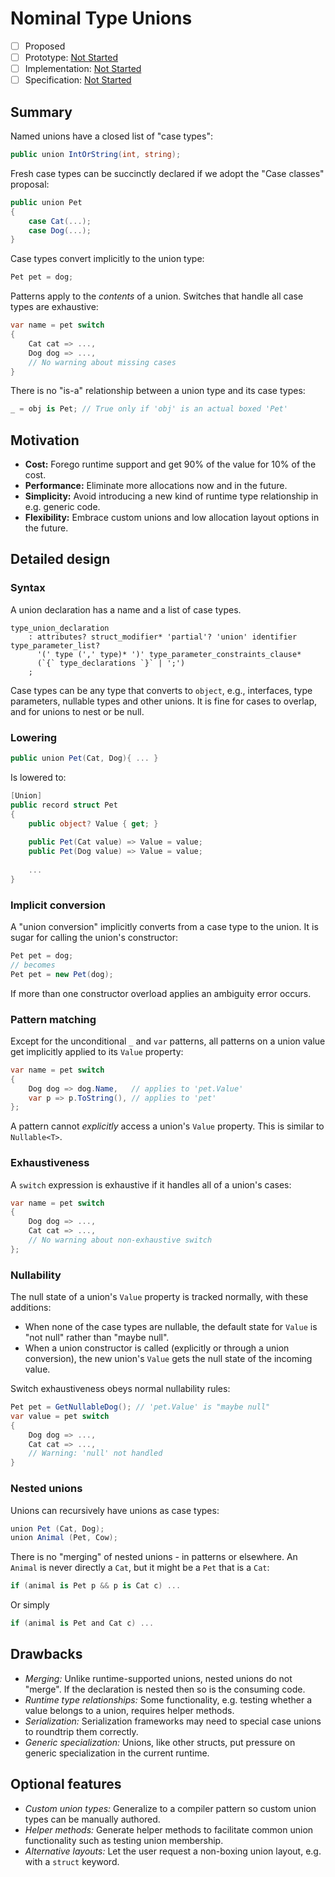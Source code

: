 # Nominal Type Unions

* [ ] Proposed
* [ ] Prototype: [Not Started](pr/1)
* [ ] Implementation: [Not Started](pr/1)
* [ ] Specification: [Not Started](pr/1)

## Summary

Named unions have a closed list of "case types":

``` c#
public union IntOrString(int, string);
```

Fresh case types can be succinctly declared if we adopt the "Case classes" proposal:

``` c#
public union Pet
{
    case Cat(...);
    case Dog(...);
}
```

Case types convert implicitly to the union type:

``` c#
Pet pet = dog;
```

Patterns apply to the *contents* of a union. Switches that handle all case types are exhaustive:

``` c#
var name = pet switch
{
    Cat cat => ...,
    Dog dog => ...,
    // No warning about missing cases
}
```

There is no "is-a" relationship between a union type and its case types:

``` c#
_ = obj is Pet; // True only if 'obj' is an actual boxed 'Pet'
```

## Motivation

- **Cost:** Forego runtime support and get 90% of the value for 10% of the cost.
- **Performance:** Eliminate more allocations now and in the future.
- **Simplicity:** Avoid introducing a new kind of runtime type relationship in e.g. generic code.
- **Flexibility:** Embrace custom unions and low allocation layout options in the future.

## Detailed design

### Syntax

A union declaration has a name and a list of case types.

``` antlr
type_union_declaration
    : attributes? struct_modifier* 'partial'? 'union' identifier type_parameter_list?
      '(' type (',' type)* ')' type_parameter_constraints_clause* 
      (`{` type_declarations `}` | ';')
    ;
```

Case types can be any type that converts to `object`, e.g., interfaces, type parameters, nullable types and other unions. It is fine for cases to overlap, and for unions to nest or be null.

### Lowering

``` c#
public union Pet(Cat, Dog){ ... }
```

Is lowered to:

``` c#
[Union]
public record struct Pet
{
    public object? Value { get; }
    
    public Pet(Cat value) => Value = value;
    public Pet(Dog value) => Value = value;
    
    ...
}
```

### Implicit conversion

A "union conversion" implicitly converts from a case type to the union. It is sugar for calling the union's constructor:

``` c#
Pet pet = dog;
// becomes
Pet pet = new Pet(dog);
```

If more than one constructor overload applies an ambiguity error occurs.

### Pattern matching

Except for the unconditional `_` and `var` patterns, all patterns on a union value get implicitly applied to its `Value` property:

``` c#
var name = pet switch
{
    Dog dog => dog.Name,   // applies to 'pet.Value'
    var p => p.ToString(), // applies to 'pet'
};
```

A pattern cannot _explicitly_ access a union's `Value` property. This is similar to `Nullable<T>`.

### Exhaustiveness

A `switch` expression is exhaustive if it handles all of a union's cases:

``` c#
var name = pet switch
{
    Dog dog => ...,
    Cat cat => ...,
    // No warning about non-exhaustive switch
};
```

### Nullability

The null state of a union's `Value` property is tracked normally, with these additions: 
- When none of the case types are nullable, the default state for `Value` is "not null" rather than "maybe null". 
- When a union constructor is called (explicitly or through a union conversion), the new union's `Value` gets the null state of the incoming value.

Switch exhaustiveness obeys normal nullability rules:

``` c#
Pet pet = GetNullableDog(); // 'pet.Value' is "maybe null"
var value = pet switch
{
    Dog dog => ...,
    Cat cat => ...,
    // Warning: 'null' not handled
}
```

### Nested unions

Unions can recursively have unions as case types:

``` c#
union Pet (Cat, Dog);
union Animal (Pet, Cow);
```

There is no "merging" of nested unions - in patterns or elsewhere. An `Animal` is never directly a `Cat`, but it might be a `Pet` that is a `Cat`:

``` c#
if (animal is Pet p && p is Cat c) ...
```

Or simply

```c#
if (animal is Pet and Cat c) ...
```

## Drawbacks

- *Merging:* Unlike runtime-supported unions, nested unions do not "merge". If the declaration is nested then so is the consuming code.
- *Runtime type relationships:* Some functionality, e.g. testing whether a value belongs to a union, requires helper methods.
- *Serialization:* Serialization frameworks may need to special case unions to roundtrip them correctly.
- *Generic specialization:* Unions, like other structs, put pressure on generic specialization in the current runtime.

## Optional features

- *Custom union types:* Generalize to a compiler pattern so custom union types can be manually authored.
- *Helper methods:* Generate helper methods to facilitate common union functionality such as testing union membership.
- *Alternative layouts:* Let the user request a non-boxing union layout, e.g. with a `struct` keyword. 
